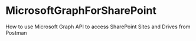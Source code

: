 # MicrosoftGraphForSharePoint
How to use Microsoft Graph API to access SharePoint Sites and Drives from Postman
